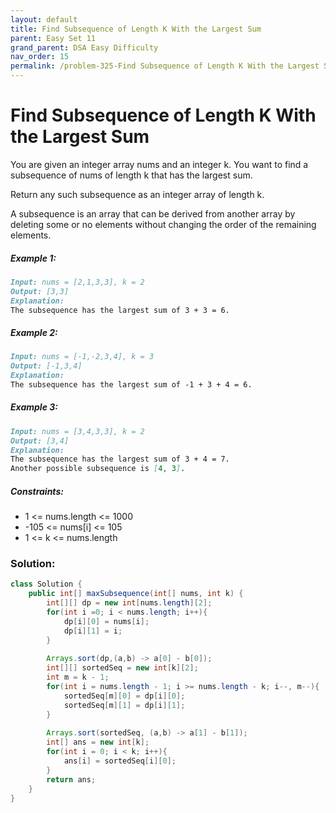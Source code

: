 ```yaml
---
layout: default
title: Find Subsequence of Length K With the Largest Sum
parent: Easy Set 11
grand_parent: DSA Easy Difficulty
nav_order: 15
permalink: /problem-325-Find Subsequence of Length K With the Largest Sum/
---
```

# Find Subsequence of Length K With the Largest Sum

You are given an integer array nums and an integer k. You want to find a subsequence of nums of length k that has the largest sum.

Return any such subsequence as an integer array of length k.

A subsequence is an array that can be derived from another array by deleting some or no elements without changing the order of the remaining elements.

##### Example 1:
```markdown
Input: nums = [2,1,3,3], k = 2
Output: [3,3]
Explanation:
The subsequence has the largest sum of 3 + 3 = 6.
```
##### Example 2:
```markdown
Input: nums = [-1,-2,3,4], k = 3
Output: [-1,3,4]
Explanation:
The subsequence has the largest sum of -1 + 3 + 4 = 6.
```
##### Example 3:
```markdown
Input: nums = [3,4,3,3], k = 2
Output: [3,4]
Explanation:
The subsequence has the largest sum of 3 + 4 = 7.
Another possible subsequence is [4, 3].
```
##### Constraints:
* 1 <= nums.length <= 1000
* -105 <= nums[i] <= 105
* 1 <= k <= nums.length

### Solution:
```java
class Solution {
    public int[] maxSubsequence(int[] nums, int k) {
        int[][] dp = new int[nums.length][2];
        for(int i =0; i < nums.length; i++){
            dp[i][0] = nums[i];
            dp[i][1] = i;
        }
        
        Arrays.sort(dp,(a,b) -> a[0] - b[0]);
        int[][] sortedSeq = new int[k][2];
        int m = k - 1;
        for(int i = nums.length - 1; i >= nums.length - k; i--, m--){
            sortedSeq[m][0] = dp[i][0];
            sortedSeq[m][1] = dp[i][1];
        }
        
        Arrays.sort(sortedSeq, (a,b) -> a[1] - b[1]);
        int[] ans = new int[k];
        for(int i = 0; i < k; i++){
            ans[i] = sortedSeq[i][0];
        }
        return ans;
    }
}
```